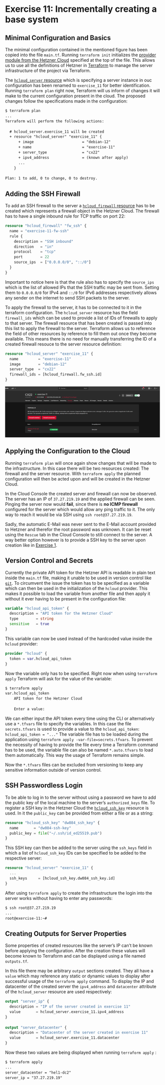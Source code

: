 # Exercise 11: Incrementally creating a base system

## Minimal Configuration and Basics

The minimal configuration contained in the mentioned figure has been
copied into the file `main.tf`. Running `terraform init` initializes the [provider module from the Hetzner Cloud](https://registry.terraform.io/providers/hetznercloud/hcloud/latest) specified at the
top of the file. This allows us to use all the definitions of Hetzner in
[Terraform](https://developer.hashicorp.com/terraform) to manage the server infrastructure of the project via
Terraform.

The [`hcloud_server` resource](https://registry.terraform.io/providers/hetznercloud/hcloud/latest/docs/resources/server) which is specifying a server instance in
ouc configuration has been renamed to `exercise_11` for better
identification. Running `terraform plan` right now, Terraform will us inform of changes it will make to the
current configuration present in the cloud. The proposed changes follow
the specifications made in the configuration:

```txt
$ terraform plan
...
Terraform will perform the following actions:

  # hcloud_server.exercise_11 will be created
  + resource "hcloud_server" "exercise_11" {
      + image                      = "debian-12"
      + name                       = "exercise-11"
      + server_type                = "cx22"
      + ipv4_address               = (known after apply)
      ...
    }

Plan: 1 to add, 0 to change, 0 to destroy.
```

## Adding the SSH Firewall

To add an SSH firewall to the server a [`hcloud_firewall` resource](https://registry.terraform.io/providers/hetznercloud/hcloud/latest/docs/resources/firewall) has to
be created which represents a firewall object in the Hetzner Cloud. The
firewall has to have a single inbound rule for TCP traffic on port 22:

```tf
resource "hcloud_firewall" "fw_ssh" {
  name = "exercise-11-fw-ssh"
  rule {
    description = "SSH inbound"
    direction   = "in"
    protocol    = "tcp"
    port        = 22
    source_ips  = ["0.0.0.0/0", "::/0"]
  }
}
```

Important to notice here is that the rule also has to specify the
`source_ips` which is the list of allowed IPs that the SSH traffic may
be sent from. Setting them to `0.0.0.0/0` for IPv4 and `::/0` for IPv6
addresses respectively allows any sender on the internet to send SSH
packets to the server.

To apply the firewall to the server, it has to be connected to it in the
terraform configuration. The `hcloud_server` resource has the field
`firewall_ids` which can be used to provide a list of IDs of firewalls
to apply to that server. The firewall resource that has been created is
passed into this list to apply the firewall to the server. Terraform
allows us to reference the field of other resources by reference to fill
them out once they become available. This means there is no need for
manually transferring the ID of a created firewall resouce to the server
resource definition:

```tf
resource "hcloud_server" "exercise_11" {
  name         = "exercise-11"
  image        = "debian-12"
  server_type  = "cx22"
  firewall_ids = [hcloud_firewall.fw_ssh.id]
}
```

![Server with applied SSH firewall in the Hetzner Web Console.](./images/server_ssh_firewall.png)

## Applying the Configuration to the Cloud

Running `terraform plan` will once again show changes that will be made to the infrastructure. In
this case there will be two resources created: The firewall and the
server resource. With `terraform apply` the planned configuration will then be acted upon and will be created in
the Hetzner Cloud.

In the Cloud Console the created server and firewall can now be
observed. The server has an IP of `37.27.219.19` and the applied
firewall can be seen. Pinging the server now would **fail**, since there is
**no ICMP firewall** configured for the server which would allow any ping
traffic to it. The only way to reach it would be via SSH using `ssh root@37.27.219.19`.

Sadly, the automatic E-Mail was never sent to the E-Mail account
provided to Hetzner and therefor the root password was unknown. It can
be reset using the `Rescue` tab in the Cloud Console to still connect to
the server. A way better option however is to provide a SSH key to the
server upon creation like in [Exercise 1](./exercise01.md).

## Version Control and Secrets

Currently the private API token for the Hetzner API is readable in plain
text inside the `main.tf` file, making it unable to be used in version
control like [`git`](https://git-scm.com/). To circumvent the issue the token has to be specified
as a variable which can then be used in the initialization of the
`hcloud` provider. This makes it possible to load the variable from
another file and then apply it without it ever having to be present in
the configuration file:

```tf
variable "hcloud_api_token" {
  description = "API token for the Hetzner Cloud"
  type        = string
  sensitive   = true
}
```

This variable can now be used instead of the hardcoded value inside the
`hcloud` provider:

```tf
provider "hcloud" {
  token = var.hcloud_api_token
}
```

Now the variable only has to be specified. Right now when using `terraform apply` Terraform will ask for the value of the variable:

```txt
$ terraform apply
var.hcloud_api_token
    API token for the Hetzner Cloud

    Enter a value:
```

We can either input the API token every time using the CLI or
alternatively use a `*.tfvars` file to specify the variables. In this
case the file `secrets.tfvars` is used to provide a value to the
`hcloud_api_token`: `hcloud_api_token = "..."` The variable file has to be loaded during the application using `terraform apply -var-file=secrets.tfvars`. To prevent the necessity of having to provide the file every time a
Terraform command has to be used, the variable file can also be named
`*.auto.tfvars` to load them automatically. This way the usage of
Terraform remains simple.

Now the `*.tfvars` files can be excluded from versioning to keep any
sensitive information outside of version control.

## SSH Passwordless Login

To be able to log in to the server without using a password we have to
add the public key of the local machine to the server’s
`authorized_keys` file. To register a SSH key in the Hetzner Cloud the
[`hcloud_ssh_key`](https://registry.terraform.io/providers/hetznercloud/hcloud/latest/docs/resources/ssh_key) resource is used. In it the `public_key` can be
provided from either a file or as a string:

```tf
resource "hcloud_ssh_key" "dw084_ssh_key" {
  name       = "dw084-ssh-key"
  public_key = file("~/.ssh/id_ed25519.pub")
}
```

This SSH key can then be added to the server using the `ssh_keys` field
in which a list of `hcloud_ssh_key` IDs can be specified to be added to
the respective server:

```tf
resource "hcloud_server" "exercise_11" {
  ...
  ssh_keys     = [hcloud_ssh_key.dw084_ssh_key.id]
}
```

After using `terraform apply` to create the infrastructure the login into the server works without
having to enter any passwords:

```txt
$ ssh root@37.27.219.19
...
root@exercise-11:~#
```

## Creating Outputs for Server Properties

Some properties of created resources like the server’s IP can’t be known
before applying the configuration. After the creation these values will
become known to Terraform and can be displayed using a file named
`outputs.tf`.

In this file there may be arbitrary `output` sections created. They all
have a `value` which may reference any static or dynamic values to
display after successful usage of the `terraform apply` command. To display the IP and datacenter of the created server the
`ipv4_address` and `datacenter` attribute of the `hcloud_server`
resource are used respectively:

```tf
output "server_ip" {
  description = "IP of the server created in exercise 11"
  value       = hcloud_server.exercise_11.ipv4_address
}

output "server_datacenter" {
  description = "Datacenter of the server created in exercise 11"
  value       = hcloud_server.exercise_11.datacenter
}
```

Now these two values are being displayed when running `terraform apply` :

```txt
$ terraform apply
...
server_datacenter = "hel1-dc2"
server_ip = "37.27.219.19"
```
